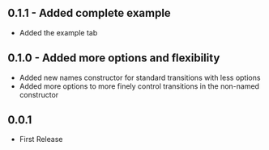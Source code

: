 ## 0.1.1 - Added complete example
* Added the example tab

## 0.1.0 - Added more options and flexibility
* Added new names constructor for standard transitions with less options
* Added more options to more finely control transitions in the non-named constructor

## 0.0.1
* First Release